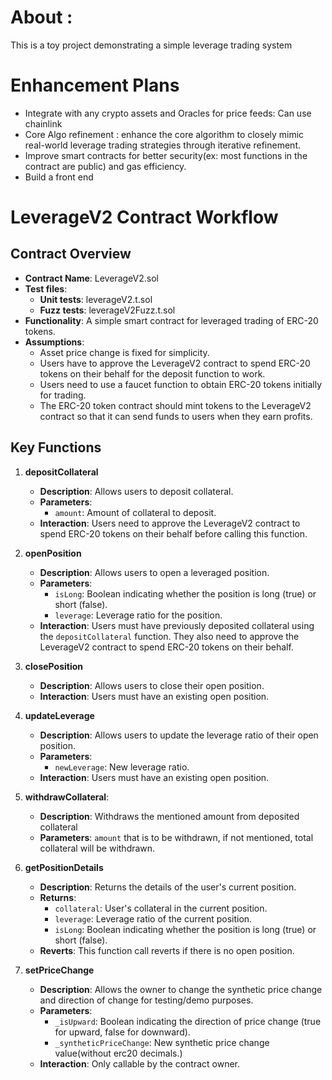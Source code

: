 # About : 
This is a toy project demonstrating a simple leverage trading system
# Enhancement Plans
- Integrate with any crypto assets and  Oracles for price feeds: Can use chainlink
- Core Algo refinement : enhance the core algorithm to closely mimic real-world leverage trading strategies through iterative refinement.
- Improve smart contracts for better security(ex: most functions in the contract are public) and gas efficiency.
- Build a front end

# LeverageV2 Contract Workflow

## Contract Overview
- **Contract Name**: LeverageV2.sol
- **Test files**:
  - **Unit tests**: leverageV2.t.sol
  - **Fuzz tests**: leverageV2Fuzz.t.sol
- **Functionality**: A simple smart contract for leveraged trading of ERC-20 tokens.
- **Assumptions**: 
  - Asset price change is fixed for simplicity.
  - Users have to approve the LeverageV2 contract to spend ERC-20 tokens on their behalf for the deposit function to work.
  - Users need to use a faucet function to obtain ERC-20 tokens initially for trading.
  - The ERC-20 token contract should mint tokens to the LeverageV2 contract so that it can send funds to users when they earn profits.

## Key Functions

1. **depositCollateral**
   - **Description**: Allows users to deposit collateral.
   - **Parameters**: 
     - `amount`: Amount of collateral to deposit.
   - **Interaction**: Users need to approve the LeverageV2 contract to spend ERC-20 tokens on their behalf before calling this function.

2. **openPosition**
   - **Description**: Allows users to open a leveraged position.
   - **Parameters**: 
     - `isLong`: Boolean indicating whether the position is long (true) or short (false).
     - `leverage`: Leverage ratio for the position.
   - **Interaction**: Users must have previously deposited collateral using the `depositCollateral` function. They also need to approve the LeverageV2 contract to spend ERC-20 tokens on their behalf.

3. **closePosition**
   - **Description**: Allows users to close their open position.
   - **Interaction**: Users must have an existing open position.

4. **updateLeverage**
   - **Description**: Allows users to update the leverage ratio of their open position.
   - **Parameters**: 
     - `newLeverage`: New leverage ratio.
   - **Interaction**: Users must have an existing open position.
5. **withdrawCollateral**:
    - **Description**: Withdraws the mentioned amount from deposited collateral
    - **Parameters**: `amount` that is to be withdrawn, if not mentioned, total collateral will be withdrawn. 

6. **getPositionDetails**
   - **Description**: Returns the details of the user's current position.
   - **Returns**: 
     - `collateral`: User's collateral in the current position.
     - `leverage`: Leverage ratio of the current position.
     - `isLong`: Boolean indicating whether the position is long (true) or short (false).
    - **Reverts**: This function call reverts if there is no open position.
6. **setPriceChange**
   - **Description**: Allows the owner to change the synthetic price change and direction of change for testing/demo purposes.
   - **Parameters**: 
     - `_isUpward`: Boolean indicating the direction of price change (true for upward, false for downward).
     - `_syntheticPriceChange`: New synthetic price change value(without erc20 decimals.)
   - **Interaction**: Only callable by the contract owner.
